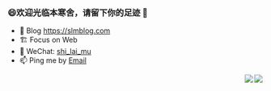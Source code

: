 ### 😄欢迎光临本寒舍，请留下你的足迹 👋

- 🎨 Blog https://slmblog.com
- 🏗 Focus on Web
- 💬 WeChat: [shi_lai_mu](shi_lai_mu)
- 📫 Ping me by [Email](mailto:admin@slmblog.com)

<div>
  <img align="right" src=https://github-readme-stats.vercel.app/api/top-langs/?username=shi-lai-mu&show_icons=true&icon_color=ad0d52&text_color=24292e&bg_color=ffffff&hide_title=true" />
</div>
<div>
  <img align="right" src="https://github-readme-stats.vercel.app/api?username=shi-lai-mu&show_icons=true&icon_color=ad0d52&text_color=24292e&bg_color=ffffff&hide_title=true" />
</div>
